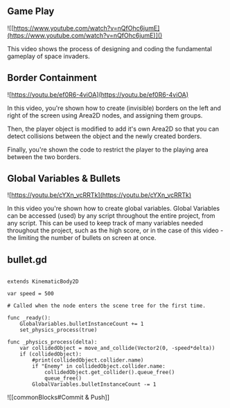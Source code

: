 
## Game Play

  
![[https://www.youtube.com/watch?v=nQfOhc6jumE](https://www.youtube.com/watch?v=nQfOhc6jumE)]()


This video shows the process of designing and coding the fundamental gameplay of space invaders.  

## Border Containment

  

![https://youtu.be/ef0R6-4viOA](https://youtu.be/ef0R6-4viOA)

  

In this video, you're shown how to create (invisible) borders on the left and right of the screen using Area2D nodes, and assigning them groups.

  

Then, the player object is modified to add it's own Area2D so that you can detect collisions between the object and the newly created borders.

  

Finally, you're shown the code to restrict the player to the playing area between the two borders.

  

## Global Variables & Bullets

  

![https://youtu.be/cYXn_vcRRTk](https://youtu.be/cYXn_vcRRTk)

  

In this video you're shown how to create global variables. Global Variables can be accessed (used) by any script throughout the entire project, from any script. This can be used to keep track of many variables needed throughout the project, such as the high score, or in the case of this video - the limiting the number of bullets on screen at once.

  
## bullet.gd

```GDScript

extends KinematicBody2D

var speed = 500

# Called when the node enters the scene tree for the first time.

func _ready():
	GlobalVariables.bulletInstanceCount += 1
	set_physics_process(true)

func _physics_process(delta):
	var collidedObject = move_and_collide(Vector2(0, -speed*delta))
	if (collidedObject):
		#print(collidedObject.collider.name)
		if "Enemy" in collidedObject.collider.name:
			collidedObject.get_collider().queue_free()
			queue_free()
		GlobalVariables.bulletInstanceCount -= 1

```
![[commonBlocks#Commit & Push]]